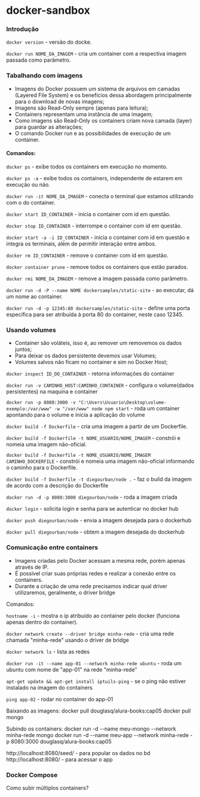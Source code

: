 # docker-sandbox

### Introdução

```docker version``` - versão do docke.

```docker run NOME_DA_IMAGEM``` - cria um container com a respectiva imagem passada como parâmetro.

### Tabalhando com imagens

- Imagens do Docker possuem um sistema de arquivos em camadas (Layered File System) e os benefícios dessa abordagem principalmente para o download de novas imagens;
- Imagens são Read-Only sempre (apenas para leitura);
- Containers representam uma instância de uma imagem;
- Como imagens são Read-Only os containers criam nova camada (layer) para guardar as alterações;
- O comando Docker run e as possibilidades de execução de um container.

#### Comandos:

```docker ps``` - exibe todos os containers em execução no momento.

```docker ps -a``` - exibe todos os containers, independente de estarem em execução ou não.

```docker run -it NOME_DA_IMAGEM``` - conecta o terminal que estamos utilizando com o do container.

```docker start ID_CONTAINER``` - inicia o container com id em questão.

```docker stop ID_CONTAINER``` - interrompe o container com id em questão.

```docker start -a -i ID_CONTAINER``` - inicia o container com id em questão e integra os terminais, além de permitir interação entre ambos.

```docker rm ID_CONTAINER``` - remove o container com id em questão.

```docker container prune``` - remove todos os containers que estão parados.

```docker rmi NOME_DA_IMAGEM``` - remove a imagem passada como parâmetro.

```docker run -d -P --name NOME dockersamples/static-site``` - ao executar, dá um nome ao container.

```docker run -d -p 12345:80 dockersamples/static-site``` - define uma porta específica para ser atribuída à porta 80 do container, neste caso 12345.

### Usando volumes

- Container são voláteis, isso é, ao remover um removemos os dados juntos;
- Para deixar os dados persistente devemos usar Volumes;
- Volumes salvos não ficam no container e sim no Docker Host;

```docker inspect ID_DO_CONTAINER``` - retorna informações do container

```docker run -v CAMINHO_HOST:CAMINHO_CONTAINER``` - configura o volume(dados persistentes) na maquina e container

```docker run -p 8080:3000 -v "C:\Users\Usuario\Desktop\volume-exemplo:/var/www" -w "/var/www" node npm start``` - roda um container apontando para o volume e inicia a aplicação do volume

```docker build -f Dockerfile``` - cria uma imagem a partir de um Dockerfile.

```docker build -f Dockerfile -t NOME_USUARIO/NOME_IMAGEM``` - constrói e nomeia uma imagem não-oficial.

```docker build -f Dockerfile -t NOME_USUARIO/NOME_IMAGEM CAMINHO_DOCKERFILE``` - constrói e nomeia uma imagem não-oficial informando o caminho para o Dockerfile.

```docker build -f Dockerfile -t diegourban/node .``` - faz o build da imagem de acordo com a descrição do Dockerfile

```docker run -d -p 8080:3000 diegourban/node``` - roda a imagem criada

```docker login``` - solicita login e senha para se autenticar no docker hub

```docker push diegourban/node``` - envia a imagem desejada para o dockerhub

```docker pull diegourban/node``` - obtem a imagem desejada do dockerhub


### Comunicação entre containers

- Imagens criadas pelo Docker acessam a mesma rede, porém apenas através de IP.
- É possível criar suas próprias redes e realizar a conexão entre os containers.
- Durante a criação de uma rede precisamos indicar qual driver utilizaremos, geralmente, o driver bridge

Comandos:

```hostname -i``` - mostra o ip atribuído ao container pelo docker (funciona apenas dentro do container).

```docker network create --driver bridge minha-rede``` - cria uma rede chamada "minha-rede" usando o driver de bridge

```docker network ls``` - lista as redes

```docker run -it --name app-01 --network minha-rede ubuntu``` - roda um ubuntu com nome de "app-01" na rede "minha-rede"

```apt-get update && apt-get install iptuils-ping``` - se o ping não estiver instalado na imagem do containers

```ping app-02``` - rodar no container do app-01


Baixando as imagens:
docker pull douglasq/alura-books:cap05
docker pull mongo

Subindo os containers:
docker run -d --name meu-mongo --network minha-rede mongo
docker run -d --name meu-app --network minha-rede -p 8080:3000 douglasq/alura-books:cap05

http://localhost:8080/seed/ - para popular os dados no bd
http://localhost:8080/ - para acessar o app

### Docker Compose


Como subir múltiplos containers?
